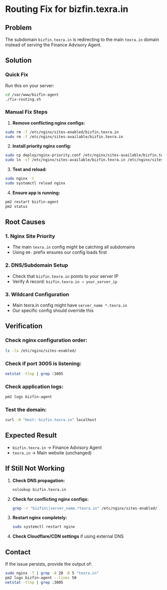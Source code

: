 # Routing Fix for bizfin.texra.in

## Problem
The subdomain `bizfin.texra.in` is redirecting to the main `texra.in` domain instead of serving the Finance Advisory Agent.

## Solution

### Quick Fix
Run this on your server:
```bash
cd /var/www/bizfin-agent
./fix-routing.sh
```

### Manual Fix Steps

1. **Remove conflicting nginx configs:**
```bash
sudo rm -f /etc/nginx/sites-enabled/bizfin.texra.in
sudo rm -f /etc/nginx/sites-available/bizfin.texra.in
```

2. **Install priority nginx config:**
```bash
sudo cp deploy/nginx-priority.conf /etc/nginx/sites-available/bizfin.texra.in
sudo ln -sf /etc/nginx/sites-available/bizfin.texra.in /etc/nginx/sites-enabled/00-bizfin.texra.in
```

3. **Test and reload:**
```bash
sudo nginx -t
sudo systemctl reload nginx
```

4. **Ensure app is running:**
```bash
pm2 restart bizfin-agent
pm2 status
```

## Root Causes

### 1. Nginx Site Priority
- The main `texra.in` config might be catching all subdomains
- Using `00-` prefix ensures our config loads first

### 2. DNS/Subdomain Setup
- Check that `bizfin.texra.in` points to your server IP
- Verify A record: `bizfin.texra.in → your_server_ip`

### 3. Wildcard Configuration
- Main texra.in config might have `server_name *.texra.in`
- Our specific config should override this

## Verification

### Check nginx configuration order:
```bash
ls -la /etc/nginx/sites-enabled/
```

### Check if port 3005 is listening:
```bash
netstat -tlnp | grep :3005
```

### Check application logs:
```bash
pm2 logs bizfin-agent
```

### Test the domain:
```bash
curl -H "Host: bizfin.texra.in" localhost
```

## Expected Result
- `bizfin.texra.in` → Finance Advisory Agent
- `texra.in` → Main website (unchanged)

## If Still Not Working

1. **Check DNS propagation:**
   ```bash
   nslookup bizfin.texra.in
   ```

2. **Check for conflicting nginx configs:**
   ```bash
   grep -r "bizfin\|server_name.*texra.in" /etc/nginx/sites-enabled/
   ```

3. **Restart nginx completely:**
   ```bash
   sudo systemctl restart nginx
   ```

4. **Check Cloudflare/CDN settings** if using external DNS

## Contact
If the issue persists, provide the output of:
```bash
sudo nginx -T | grep -A 20 -B 5 "texra.in"
pm2 logs bizfin-agent --lines 50
netstat -tlnp | grep :3005
```